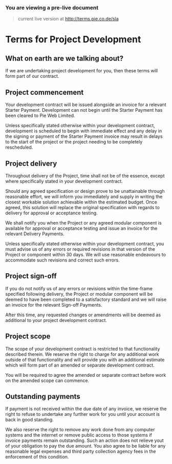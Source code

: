 ### You are viewing a pre-live document
> current live version at http://terms.pie.co.de/sla

# Terms for Project Development

## What on earth are we talking about?
If we are undertaking project development for you, then these terms will form part of our contract.

## Project commencement
Your development contract will be issued alongside an invoice for a relevant Starter Payment. Development can not begin until the Starter Payment has been cleared to Pie Web Limited.

Unless specifically stated otherwise within your development contract, development is scheduled to begin with immediate effect and any delay in the signing or payment of the Starter Payment invoice may result in delays to the start of the project or the project needing to be completely rescheduled.

## Project delivery
Throughout delivery of the Project, time shall not be of the essence, except where specifically stated in your development contract.

Should any agreed specification or design prove to be unattainable through reasonable effort, we will inform you immediately and supply in writing the closest workable solution achievable within the estimated budget. Once agreed, this solution will replace the original specification with regards to delivery for approval or acceptance testing.

We shall notify you when the Project or any agreed modular component is available for approval or acceptance testing and issue an invoice for the relevant Delivery Payments.

Unless specifically stated otherwise within your development contract, you must advise us of any errors or required revisions in that version of the Project or component within 30 days. We will use reasonable endeavours to accommodate such revisions and correct such errors.

## Project sign-off
If you do not notify us of any errors or revisions within the time-frame specified following delivery, the Project or modular component will be deemed to have been completed to a satisfactory standard and we will raise an invoice for the relevant Sign-off Payments.

After this time, any requested changes or amendments will be deemed as additional to your project development contract.

## Project scope
The scope of your development contract is restricted to that functionality described therein. We reserve the right to charge for any additional work outside of that functionality and will provide you with an additional estimate which will form part of an amended or separate development contract.

You will be required to agree the amended or separate contract before work on the amended scope can commence.

## Outstanding payments
If payment is not received within the due date of any invoice, we reserve the right to refuse to undertake any further work for you until your account is back in good standing. 

We also reserve the right to remove any work done from any computer systems and the internet or remove public access to those systems if invoice payments remain outstanding. Such an action does not relieve yout of your obligation to pay the due amount. You also agree to be liable for any reasonable legal expenses and third party collection agency fees in the enforcement of this condition.
